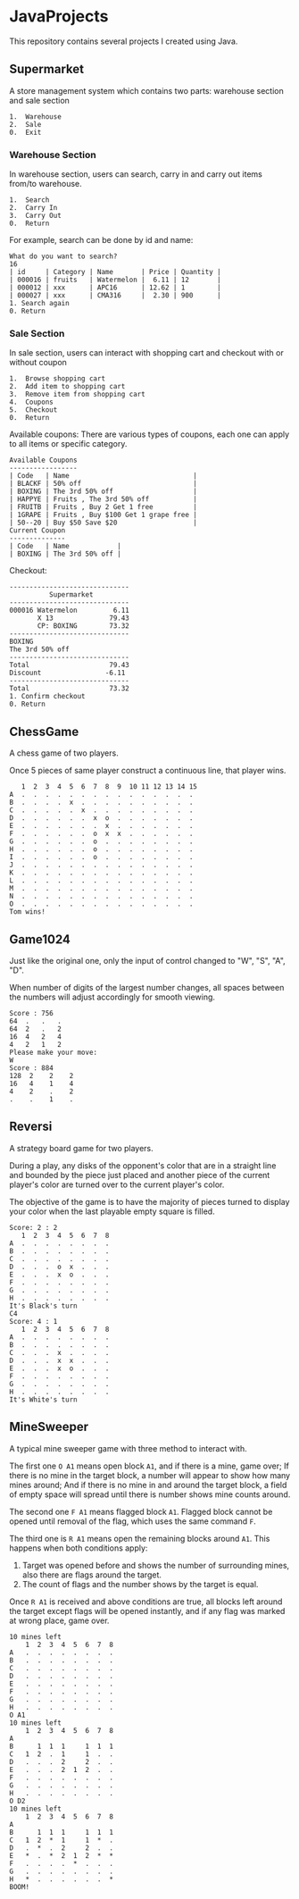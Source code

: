 # JavaProjects

This repository contains several projects I created using Java.

## Supermarket
A store management system which contains two parts: warehouse section and sale section
```
1.  Warehouse
2.  Sale
0.  Exit
```
### Warehouse Section
In warehouse section, users can search, carry in and carry out items from/to warehouse.
```
1.  Search
2.  Carry In
3.  Carry Out
0.  Return
```
For example, search can be done by id and name:
```
What do you want to search?
16
| id     | Category | Name       | Price | Quantity | 
| 000016 | fruits   | Watermelon |  6.11 | 12       | 
| 000012 | xxx      | APC16      | 12.62 | 1        | 
| 000027 | xxx      | CMA316     |  2.30 | 900      | 
1. Search again
0. Return
```
### Sale Section
In sale section, users can interact with shopping cart and checkout with or without coupon
```
1.  Browse shopping cart
2.  Add item to shopping cart
3.  Remove item from shopping cart
4.  Coupons
5.  Checkout
0.  Return
```
Available coupons:
There are various types of coupons, each one can apply to all items or specific category.
```
Available Coupons
-----------------
| Code   | Name                               |
| BLACKF | 50% off                            |
| BOXING | The 3rd 50% off                    |
| HAPPYE | Fruits , The 3rd 50% off           |
| FRUITB | Fruits , Buy 2 Get 1 free          |
| 1GRAPE | Fruits , Buy $100 Get 1 grape free |
| 50--20 | Buy $50 Save $20                   |
Current Coupon
--------------
| Code   | Name            |
| BOXING | The 3rd 50% off |
```
Checkout:
```
------------------------------
          Supermarket
------------------------------
000016 Watermelon         6.11 
       X 13              79.43 
       CP: BOXING        73.32 
------------------------------
BOXING
The 3rd 50% off
------------------------------
Total                    79.43
Discount                -6.11
------------------------------
Total                    73.32
1. Confirm checkout
0. Return
```


## ChessGame
A chess game of two players.

Once 5 pieces of same player construct a continuous line, that player wins.
```
   1  2  3  4  5  6  7  8  9  10 11 12 13 14 15 
A  .  .  .  .  .  .  .  .  .  .  .  .  .  .  .  
B  .  .  .  .  x  .  .  .  .  .  .  .  .  .  .  
C  .  .  .  .  .  x  .  .  .  .  .  .  .  .  .  
D  .  .  .  .  .  .  x  o  .  .  .  .  .  .  .  
E  .  .  .  .  .  .  .  x  .  .  .  .  .  .  .  
F  .  .  .  .  .  .  o  x  x  .  .  .  .  .  .  
G  .  .  .  .  .  .  o  .  .  .  .  .  .  .  .  
H  .  .  .  .  .  .  o  .  .  .  .  .  .  .  .  
I  .  .  .  .  .  .  o  .  .  .  .  .  .  .  .  
J  .  .  .  .  .  .  .  .  .  .  .  .  .  .  .  
K  .  .  .  .  .  .  .  .  .  .  .  .  .  .  .  
L  .  .  .  .  .  .  .  .  .  .  .  .  .  .  .  
M  .  .  .  .  .  .  .  .  .  .  .  .  .  .  .  
N  .  .  .  .  .  .  .  .  .  .  .  .  .  .  .  
O  .  .  .  .  .  .  .  .  .  .  .  .  .  .  .  
Tom wins!
```

## Game1024
Just like the original one, only the input of control changed to "W", "S", "A", "D".

When number of digits of the largest number changes, all spaces between the numbers will adjust accordingly for smooth viewing.
```$xslt
Score : 756
64  .   .   .   
64  2   .   2   
16  4   2   4   
4   2   1   2   
Please make your move:
W
Score : 884
128  2    2    2    
16   4    1    4    
4    2    .    2    
.    .    1    .  
```

## Reversi
A strategy board game for two players.

During a play, any disks of the opponent's color that are in a straight line and bounded by the piece just placed and another piece of the current player's color are turned over to the current player's color.

The objective of the game is to have the majority of pieces turned to display your color when the last playable empty square is filled. 

```$xslt
Score: 2 : 2
   1  2  3  4  5  6  7  8  
A  .  .  .  .  .  .  .  .  
B  .  .  .  .  .  .  .  .  
C  .  .  .  .  .  .  .  .  
D  .  .  .  o  x  .  .  .  
E  .  .  .  x  o  .  .  .  
F  .  .  .  .  .  .  .  .  
G  .  .  .  .  .  .  .  .  
H  .  .  .  .  .  .  .  .  
It's Black's turn
C4
Score: 4 : 1
   1  2  3  4  5  6  7  8  
A  .  .  .  .  .  .  .  .  
B  .  .  .  .  .  .  .  .  
C  .  .  .  x  .  .  .  .  
D  .  .  .  x  x  .  .  .  
E  .  .  .  x  o  .  .  .  
F  .  .  .  .  .  .  .  .  
G  .  .  .  .  .  .  .  .  
H  .  .  .  .  .  .  .  . 
It's White's turn
```

## MineSweeper
A typical mine sweeper game with three method to interact with. 

The first one `O A1` means open block `A1`, and if there is a mine, game over; If there is no mine in the target block, a number will appear to show how many mines around; And if there is no mine in and around the target block, a field of empty space will spread until there is number shows mine counts around.

The second one `F A1` means flagged block `A1`. Flagged block cannot be opened until removal of the flag, which uses the same command `F`.

The third one is `R A1` means open the remaining blocks around `A1`. This happens when both conditions apply:

1. Target was opened before and shows the number of surrounding mines, also there are flags around the target.
2. The count of flags and the number shows by the target is equal.

Once `R A1` is received and above conditions are true, all blocks left around the target except flags will be opened instantly, and if any flag was marked at wrong place, game over. 

```$xslt
10 mines left
    1  2  3  4  5  6  7  8  
A   .  .  .  .  .  .  .  .  
B   .  .  .  .  .  .  .  .  
C   .  .  .  .  .  .  .  .  
D   .  .  .  .  .  .  .  .  
E   .  .  .  .  .  .  .  .  
F   .  .  .  .  .  .  .  .  
G   .  .  .  .  .  .  .  .  
H   .  .  .  .  .  .  .  .  
O A1
10 mines left
    1  2  3  4  5  6  7  8  
A                           
B      1  1  1     1  1  1  
C   1  2  .  1     1  .  .  
D   .  .  .  2     2  .  .  
E   .  .  .  2  1  2  .  .  
F   .  .  .  .  .  .  .  .  
G   .  .  .  .  .  .  .  .  
H   .  .  .  .  .  .  .  .  
O D2
10 mines left
    1  2  3  4  5  6  7  8  
A                           
B      1  1  1     1  1  1  
C   1  2  *  1     1  *  .  
D   .  *  .  2     2  .  .  
E   *  .  *  2  1  2  *  *  
F   .  .  .  .  *  .  .  .  
G   .  .  .  .  .  .  .  .  
H   *  .  .  .  .  .  .  *  
BOOM!
```
